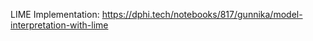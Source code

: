 <p>LIME Implementation:&nbsp;<a href="https://dphi.tech/notebooks/817/gunnika/model-interpretation-with-lime" target="_blank">https://dphi.tech/notebooks/817/gunnika/model-interpretation-with-lime</a></p>